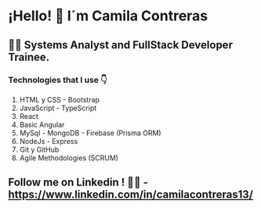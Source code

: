 # ¡Hello! 👋 I´m Camila Contreras 
##  👩‍💻 Systems Analyst and FullStack Developer Trainee.

### Technologies that I use 👇
1. HTML y CSS - Bootstrap
2. JavaScript - TypeScript
3. React
4. Basic Angular
5. MySql - MongoDB - Firebase (Prisma ORM)
6. NodeJs - Express
7. Git y GitHub
8. Agile Methodologies (SCRUM)

## Follow me on Linkedin ! 🤝😉 - https://www.linkedin.com/in/camilacontreras13/ 


